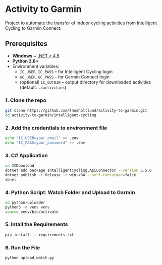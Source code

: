# Activity to Garmin

Project to automate the transfer of indoor cycling activities from Intelligent Cycling to Garmin Connect.

## Prerequisites

- **Windows** + [.NET > 4.5](https://dotnet.microsoft.com/en-us/)
- **Python 3.8+**
- Environment variables:
  - `IC_USER`, `IC_PASS` – for Intelligent Cycling login
  - `GC_USER`, `GC_PASS` – for Garmin Connect login
  - (optional) `IC_OUTDIR` – output directory for downloaded activities (default: `./activities`)

### 1. Clone the repo

```bash
git clone https://github.com/theaholtlund/activity-to-garmin.git
cd activity-to-garmin/intelligent-cycling
```

### 2. Add the credentials to environment file

```bash
echo "IC_USER=your_email" >> .env
echo "IC_PASS=your_password" >> .env
```

### 3. C# Application

```bash
cd ICDownload
dotnet add package IntelligentCycling.ApiConnector --version 5.5.0
dotnet publish -c Release -r win-x64 --self-contained=false
vbnet
```

### 4. Python Script: Watch Folder and Upload to Garmin

```bash
cd python-uploader
python3 -m venv venv
source venv/bin/activate
```

### 5. Intall the Requirements

```bash
pip install -r requirements.txt
```

### 6. Run the File

```bash
python upload_watch.py
```

